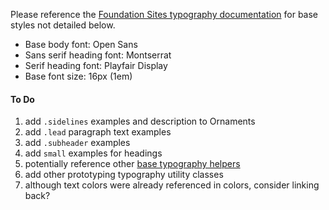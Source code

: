Please reference the [Foundation Sites typography documentation](https://foundation.zurb.com/sites/docs/typography-base.html) for base styles not detailed below.

* Base body font: Open Sans
* Sans serif heading font: Montserrat
* Serif heading font: Playfair Display
* Base font size: 16px (1em)

#### To Do
1. add `.sidelines` examples and description to Ornaments
2. add `.lead` paragraph text examples
3. add `.subheader` examples
4. add `small` examples for headings
5. potentially reference other [base typography helpers](https://foundation.zurb.com/sites/docs/typography-helpers.html)
6. add other prototyping typography utility classes
7. although text colors were already referenced in colors, consider linking back?

